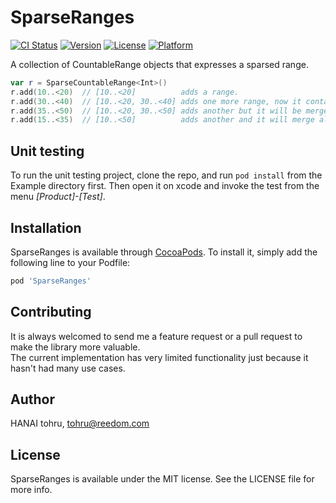 # SparseRanges

[![CI Status](https://img.shields.io/travis/reedom/SparseRanges.svg?style=flat)](https://travis-ci.org/reedom/SparseRanges)
[![Version](https://img.shields.io/cocoapods/v/SparseRanges.svg?style=flat)](https://cocoapods.org/pods/SparseRanges)
[![License](https://img.shields.io/cocoapods/l/SparseRanges.svg?style=flat)](https://cocoapods.org/pods/SparseRanges)
[![Platform](https://img.shields.io/cocoapods/p/SparseRanges.svg?style=flat)](https://cocoapods.org/pods/SparseRanges)

A collection of CountableRange objects that expresses a sparsed range.

```swift
var r = SparseCountableRange<Int>()
r.add(10..<20)  // [10..<20]          adds a range.
r.add(30..<40)  // [10..<20, 30..<40] adds one more range, now it contains two ranges.
r.add(35..<50)  // [10..<20, 30..<50] adds another but it will be merged with the second one.
r.add(15..<35)  // [10..<50]          adds another and it will merge all because it overlaps with them.
```

## Unit testing

To run the unit testing project, clone the repo, and run `pod install` from the Example
directory first. Then open it on xcode and invoke the test from the menu _[Product]-[Test]_.

## Installation

SparseRanges is available through [CocoaPods](https://cocoapods.org). To install
it, simply add the following line to your Podfile:

```ruby
pod 'SparseRanges'
```

## Contributing

It is always welcomed to send me a feature request or a pull request to make the
library more valuable.  
The current implementation has very limited functionality just because it hasn't
had many use cases.


## Author

HANAI tohru, [tohru@reedom.com](mailto:tohru@reedom.com)

## License

SparseRanges is available under the MIT license. See the LICENSE file for more info.
